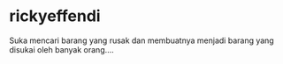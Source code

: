# rickyeffendi
Suka mencari barang yang rusak dan membuatnya menjadi barang yang disukai oleh banyak orang....
